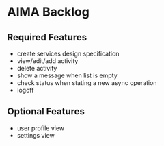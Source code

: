 # AIMA Backlog

## Required Features
- create services design specification
- view/edit/add activity
- delete activity
- show a message when list is empty
- check status when stating a new async operation
- logoff

## Optional Features
- user profile view
- settings view